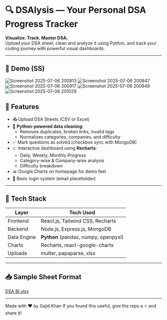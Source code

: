 # 🔍 DSAlysis — Your Personal DSA Progress Tracker

**Visualize. Track. Master DSA.**  
Upload your DSA sheet, clean and analyze it using Python, and track your coding journey with powerful visual dashboards.

---

## 📸 Demo (SS)
![Screenshot 2025-07-06 200813](https://github.com/user-attachments/assets/25529c49-3916-4be6-8fdb-db87883b2c4f)
![Screenshot 2025-07-06 200847](https://github.com/user-attachments/assets/5701e73c-524c-4e13-bf16-10059d04d780)
![Screenshot 2025-07-06 200917](https://github.com/user-attachments/assets/7140e32f-7071-4d0e-9638-e9e76aab3a88)
![Screenshot 2025-07-06 200949](https://github.com/user-attachments/assets/e3bdc777-14c6-43aa-89e2-7f99062279a5)
![Screenshot 2025-07-06 201029](https://github.com/user-attachments/assets/7bfd5d3e-2c7f-4019-8eee-af32bda9387f)


## 🚀 Features

- 📤 Upload DSA Sheets (CSV or Excel)
- 🧹 **Python-powered data cleaning**:
  - Removes duplicates, broken links, invalid tags
  - Normalizes categories, companies, and difficulty
- ✅ Mark questions as solved (checkbox sync with MongoDB)
- 📈 Interactive dashboard using **Recharts**:
  - Daily, Weekly, Monthly Progress
  - Category-wise & Company-wise analysis
  - Difficulty breakdown
- 📊 Google Charts on homepage for demo feel
- 🔐 Basic login system (email placeholder)

---

## 🧠 Tech Stack

| Layer       | Tech Used                           |
|-------------|--------------------------------------|
| Frontend    | React.js, Tailwind CSS, Recharts     |
| Backend     | Node.js, Express.js, MongoDB         |
| Data Engine | **Python** (pandas, numpy, openpyxl) |
| Charts      | Recharts, react-google-charts        |
| Uploads     | multer, papaparse, xlsx              |

---
## 📥 Sample Sheet Format
[DSA BI.xlsx](https://github.com/user-attachments/files/21089853/DSA.BI.xlsx)


---
Made with ❤️ by Sajid Khan
If you found this useful, give the repo a ⭐ and share it!

